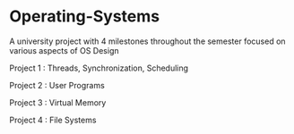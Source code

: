 # Operating-Systems

A university project with 4 milestones throughout the semester focused on various aspects of OS Design 

Project 1 : Threads, Synchronization, Scheduling

Project 2 : User Programs

Project 3 : Virtual Memory

Project 4 : File Systems
